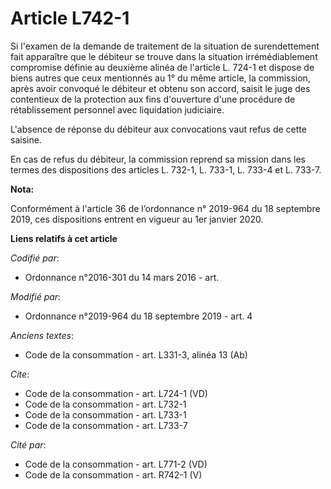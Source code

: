 # Article L742-1

Si l'examen de la demande de traitement de la situation de surendettement fait apparaître que le débiteur se trouve dans la
situation irrémédiablement compromise définie au deuxième alinéa de l'article L. 724-1 et dispose de biens autres que ceux
mentionnés au 1° du même article, la commission, après avoir convoqué le débiteur et obtenu son accord, saisit le juge des
contentieux de la protection aux fins d'ouverture d'une procédure de rétablissement personnel avec liquidation judiciaire.

L'absence de réponse du débiteur aux convocations vaut refus de cette saisine.

En cas de refus du débiteur, la commission reprend sa mission dans les termes des dispositions des articles L. 732-1, L.
733-1, L. 733-4 et L. 733-7.

**Nota:**

Conformément à l'article 36 de l’ordonnance n° 2019-964 du 18 septembre 2019, ces dispositions entrent en vigueur au 1er
janvier 2020.

**Liens relatifs à cet article**

_Codifié par_:

  - Ordonnance n°2016-301 du 14 mars 2016 - art.

_Modifié par_:

  - Ordonnance n°2019-964 du 18 septembre 2019 - art. 4

_Anciens textes_:

  - Code de la consommation - art. L331-3, alinéa 13 (Ab)

_Cite_:

  - Code de la consommation - art. L724-1 (VD)
  - Code de la consommation - art. L732-1
  - Code de la consommation - art. L733-1
  - Code de la consommation - art. L733-7

_Cité par_:

  - Code de la consommation - art. L771-2 (VD)
  - Code de la consommation - art. R742-1 (V)
